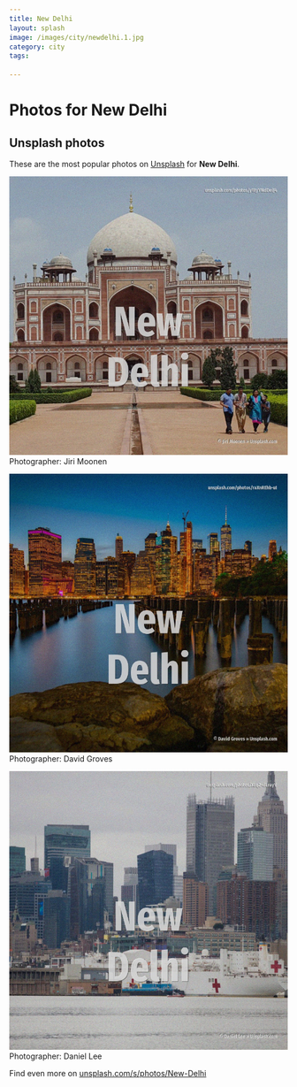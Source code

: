 ```yaml
---
title: New Delhi
layout: splash
image: /images/city/newdelhi.1.jpg
category: city
tags:

---
```

# Photos for New Delhi
 
## Unsplash photos
These are the most popular photos on [Unsplash](https://unsplash.com) for **New Delhi**.
 
![New Delhi](/images/city/newdelhi.1.jpg)
Photographer:  Jiri Moonen
 
![New Delhi](/images/city/newdelhi.2.jpg)
Photographer:  David Groves
 
![New Delhi](/images/city/newdelhi.3.jpg)
Photographer:  Daniel Lee
 
Find even more on [unsplash.com/s/photos/New-Delhi](https://unsplash.com/s/photos/New-Delhi)
 
